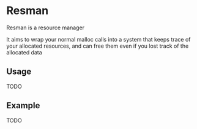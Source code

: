 # Resman
Resman is a resource manager

It aims to wrap your normal malloc calls into a system that keeps 
trace of your allocated resources, and can free them even if you lost track of the allocated data

## Usage

TODO

## Example

TODO